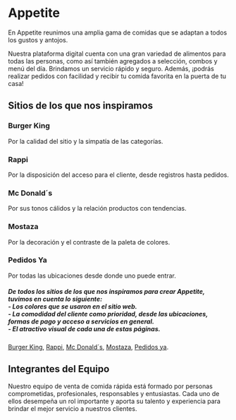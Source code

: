  # Appetite
En Appetite reunimos una amplia gama de comidas que se adaptan a todos los gustos y antojos.

Nuestra plataforma digital cuenta con una gran variedad de alimentos para todas las personas, como así también agregados a selección, combos y menú del día.
Brindamos un servicio rápido y seguro. Además, ¡podrás realizar pedidos con facilidad y recibir tu comida favorita en la puerta de tu casa!

## Sitios de los que nos inspiramos
### Burger King
Por la calidad del sitio y la simpatía de las categorías.
### Rappi
Por la disposición del acceso para el cliente, desde registros hasta pedidos.
### Mc Donald´s
Por sus tonos cálidos y la relación productos con tendencias.
### Mostaza
Por la decoración y el contraste de la paleta de colores.
### Pedidos Ya
Por todas las ubicaciones desde donde uno puede entrar.


##### De todos los sitios de los que nos inspiramos para crear Appetite, tuvimos en cuenta lo siguiente:<br>- Los colores que se usaron en el sitio web.<br>- La comodidad del cliente como prioridad, desde las ubicaciones, formas de pago y acceso a servicios en general.<br>- El atractivo visual de cada una de estas páginas.
[Burger King](https://www.burgerking.com.ar/), [Rappi](https://www.rappi.com.ar/), [Mc Donald´s](https://www.mcdonalds.com.ar/), [Mostaza](https://www.mostazaweb.com.ar/), [Pedidos ya](https://www.pedidosya.com.ar/).
## Integrantes del Equipo 
Nuestro equipo de venta de comida rápida está formado por personas comprometidas, profesionales, responsables y entusiastas. Cada uno de ellos desempeña un rol importante y aporta su talento y experiencia para brindar el mejor servicio a nuestros clientes. 
